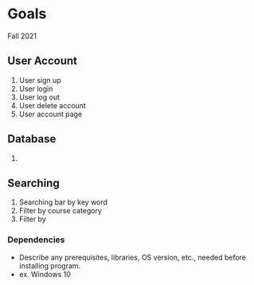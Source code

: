 # Goals

Fall 2021 

## User Account
1. User sign up 
1. User login 
1. User log out
1. User delete account
1. User account page

## Database
1. 

## Searching
1. Searching bar by key word
1. Filter by course category
1. Filter by 

### Dependencies

* Describe any prerequisites, libraries, OS version, etc., needed before installing program.
* ex. Windows 10

